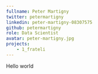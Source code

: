```yaml
---
fullname: Peter Martigny
twitter: petermartigny
linkedin: peter-martigny-08307575
github: petermartigny
role: Data Scientist
avatar: peter-martigny.jpg
projects:
    - 1_frateli
---
```


Hello world
